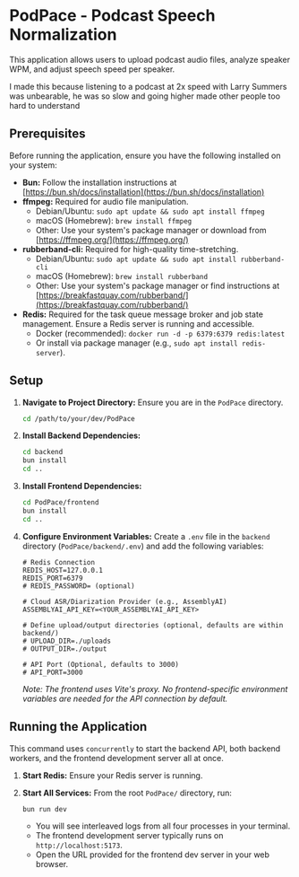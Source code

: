 # PodPace - Podcast Speech Normalization

This application allows users to upload podcast audio files, analyze speaker WPM, and adjust speech speed per speaker.

I made this because listening to a podcast at 2x speed with Larry Summers was unbearable, he was so slow and going higher made other people too hard to understand

## Prerequisites

Before running the application, ensure you have the following installed on your system:

*   **Bun:** Follow the installation instructions at [https://bun.sh/docs/installation](https://bun.sh/docs/installation)
*   **ffmpeg:** Required for audio file manipulation.
    *   Debian/Ubuntu: `sudo apt update && sudo apt install ffmpeg`
    *   macOS (Homebrew): `brew install ffmpeg`
    *   Other: Use your system's package manager or download from [https://ffmpeg.org/](https://ffmpeg.org/)
*   **rubberband-cli:** Required for high-quality time-stretching.
    *   Debian/Ubuntu: `sudo apt update && sudo apt install rubberband-cli`
    *   macOS (Homebrew): `brew install rubberband`
    *   Other: Use your system's package manager or find instructions at [https://breakfastquay.com/rubberband/](https://breakfastquay.com/rubberband/)
*   **Redis:** Required for the task queue message broker and job state management. Ensure a Redis server is running and accessible.
    *   Docker (recommended): `docker run -d -p 6379:6379 redis:latest`
    *   Or install via package manager (e.g., `sudo apt install redis-server`).

## Setup

1.  **Navigate to Project Directory:**
    Ensure you are in the `PodPace` directory.
    ```bash
    cd /path/to/your/dev/PodPace
    ```
2.  **Install Backend Dependencies:**
    ```bash
    cd backend
    bun install
    cd ..
    ```
3.  **Install Frontend Dependencies:**
    ```bash
    cd PodPace/frontend
    bun install
    cd ..
    ```
4.  **Configure Environment Variables:**
    Create a `.env` file in the `backend` directory (`PodPace/backend/.env`) and add the following variables:

    ```dotenv
    # Redis Connection
    REDIS_HOST=127.0.0.1
    REDIS_PORT=6379
    # REDIS_PASSWORD= (optional)

    # Cloud ASR/Diarization Provider (e.g., AssemblyAI)
    ASSEMBLYAI_API_KEY=<YOUR_ASSEMBLYAI_API_KEY>

    # Define upload/output directories (optional, defaults are within backend/)
    # UPLOAD_DIR=./uploads
    # OUTPUT_DIR=./output

    # API Port (Optional, defaults to 3000)
    # API_PORT=3000
    ```

    *Note: The frontend uses Vite's proxy. No frontend-specific environment variables are needed for the API connection by default.*

## Running the Application

This command uses `concurrently` to start the backend API, both backend workers, and the frontend development server all at once.

1.  **Start Redis:** Ensure your Redis server is running.

2.  **Start All Services:**
    From the root `PodPace/` directory, run:
    ```bash
    bun run dev
    ```
    *   You will see interleaved logs from all four processes in your terminal.
    *   The frontend development server typically runs on `http://localhost:5173`.
    *   Open the URL provided for the frontend dev server in your web browser.
